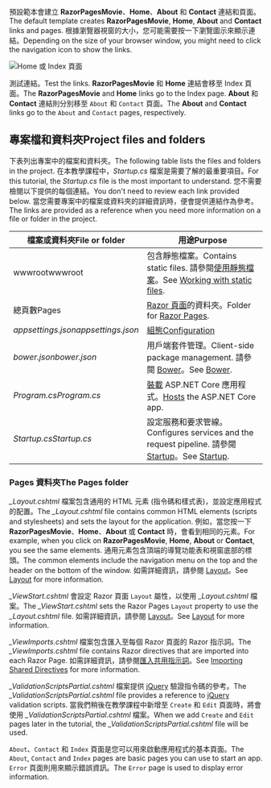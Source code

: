 <span data-ttu-id="c21a4-101">預設範本會建立 **RazorPagesMovie**、**Home**、**About** 和 **Contact** 連結和頁面。</span><span class="sxs-lookup"><span data-stu-id="c21a4-101">The default template creates **RazorPagesMovie**, **Home**, **About** and **Contact** links and pages.</span></span> <span data-ttu-id="c21a4-102">根據瀏覽器視窗的大小，您可能需要按一下瀏覽圖示來顯示連結。</span><span class="sxs-lookup"><span data-stu-id="c21a4-102">Depending on the size of your browser window, you might need to click the navigation icon to show the links.</span></span>

![Home 或 Index 頁面](../../tutorials/razor-pages/razor-pages-start/_static/home2.png)

<span data-ttu-id="c21a4-104">測試連結。</span><span class="sxs-lookup"><span data-stu-id="c21a4-104">Test the links.</span></span> <span data-ttu-id="c21a4-105">**RazorPagesMovie** 和 **Home** 連結會移至 Index 頁面。</span><span class="sxs-lookup"><span data-stu-id="c21a4-105">The **RazorPagesMovie** and **Home** links go to the Index page.</span></span> <span data-ttu-id="c21a4-106">**About** 和 **Contact** 連結則分別移至 `About` 和 `Contact` 頁面。</span><span class="sxs-lookup"><span data-stu-id="c21a4-106">The **About** and **Contact** links go to the `About` and `Contact` pages, respectively.</span></span>

## <a name="project-files-and-folders"></a><span data-ttu-id="c21a4-107">專案檔和資料夾</span><span class="sxs-lookup"><span data-stu-id="c21a4-107">Project files and folders</span></span>

<span data-ttu-id="c21a4-108">下表列出專案中的檔案和資料夾。</span><span class="sxs-lookup"><span data-stu-id="c21a4-108">The following table lists the files and folders in the project.</span></span> <span data-ttu-id="c21a4-109">在本教學課程中，*Startup.cs* 檔案是需要了解的最重要項目。</span><span class="sxs-lookup"><span data-stu-id="c21a4-109">For this tutorial, the *Startup.cs* file is the most important to understand.</span></span> <span data-ttu-id="c21a4-110">您不需要檢閱以下提供的每個連結。</span><span class="sxs-lookup"><span data-stu-id="c21a4-110">You don't need to review each link provided below.</span></span> <span data-ttu-id="c21a4-111">當您需要專案中的檔案或資料夾的詳細資訊時，便會提供連結作為參考。</span><span class="sxs-lookup"><span data-stu-id="c21a4-111">The links are provided as a reference when you need more information on a file or folder in the project.</span></span>

| <span data-ttu-id="c21a4-112">檔案或資料夾</span><span class="sxs-lookup"><span data-stu-id="c21a4-112">File or folder</span></span>              | <span data-ttu-id="c21a4-113">用途</span><span class="sxs-lookup"><span data-stu-id="c21a4-113">Purpose</span></span> |
| ----------------- | ------------ | 
| <span data-ttu-id="c21a4-114">wwwroot</span><span class="sxs-lookup"><span data-stu-id="c21a4-114">wwwroot</span></span> | <span data-ttu-id="c21a4-115">包含靜態檔案。</span><span class="sxs-lookup"><span data-stu-id="c21a4-115">Contains static files.</span></span> <span data-ttu-id="c21a4-116">請參閱[使用靜態檔案](xref:fundamentals/static-files)。</span><span class="sxs-lookup"><span data-stu-id="c21a4-116">See [Working with static files](xref:fundamentals/static-files).</span></span> |
| <span data-ttu-id="c21a4-117">總頁數</span><span class="sxs-lookup"><span data-stu-id="c21a4-117">Pages</span></span> | <span data-ttu-id="c21a4-118">[Razor 頁面](xref:mvc/razor-pages/index)的資料夾。</span><span class="sxs-lookup"><span data-stu-id="c21a4-118">Folder for [Razor Pages](xref:mvc/razor-pages/index).</span></span> | 
| <span data-ttu-id="c21a4-119">*appsettings.json*</span><span class="sxs-lookup"><span data-stu-id="c21a4-119">*appsettings.json*</span></span> | [<span data-ttu-id="c21a4-120">組態</span><span class="sxs-lookup"><span data-stu-id="c21a4-120">Configuration</span></span>](xref:fundamentals/configuration) |
| <span data-ttu-id="c21a4-121">*bower.json*</span><span class="sxs-lookup"><span data-stu-id="c21a4-121">*bower.json*</span></span> | <span data-ttu-id="c21a4-122">用戶端套件管理。</span><span class="sxs-lookup"><span data-stu-id="c21a4-122">Client-side package management.</span></span> <span data-ttu-id="c21a4-123">請參閱 [Bower](xref:client-side/bower)。</span><span class="sxs-lookup"><span data-stu-id="c21a4-123">See [Bower](xref:client-side/bower).</span></span>|
| <span data-ttu-id="c21a4-124">*Program.cs*</span><span class="sxs-lookup"><span data-stu-id="c21a4-124">*Program.cs*</span></span> | <span data-ttu-id="c21a4-125">[裝載](xref:fundamentals/hosting) ASP.NET Core 應用程式。</span><span class="sxs-lookup"><span data-stu-id="c21a4-125">[Hosts](xref:fundamentals/hosting) the ASP.NET Core app.</span></span>|
| <span data-ttu-id="c21a4-126">*Startup.cs*</span><span class="sxs-lookup"><span data-stu-id="c21a4-126">*Startup.cs*</span></span> | <span data-ttu-id="c21a4-127">設定服務和要求管線。</span><span class="sxs-lookup"><span data-stu-id="c21a4-127">Configures services and the request pipeline.</span></span> <span data-ttu-id="c21a4-128">請參閱 [Startup](xref:fundamentals/startup)。</span><span class="sxs-lookup"><span data-stu-id="c21a4-128">See [Startup](xref:fundamentals/startup).</span></span>|

### <a name="the-pages-folder"></a><span data-ttu-id="c21a4-129">Pages 資料夾</span><span class="sxs-lookup"><span data-stu-id="c21a4-129">The Pages folder</span></span>

<span data-ttu-id="c21a4-130">*_Layout.cshtml* 檔案包含通用的 HTML 元素 (指令碼和樣式表)，並設定應用程式的配置。</span><span class="sxs-lookup"><span data-stu-id="c21a4-130">The *_Layout.cshtml* file contains common HTML elements (scripts and stylesheets) and sets the layout for the application.</span></span> <span data-ttu-id="c21a4-131">例如，當您按一下 **RazorPagesMovie**、**Home**、**About** 或 **Contact** 時，會看到相同的元素。</span><span class="sxs-lookup"><span data-stu-id="c21a4-131">For example, when you click on **RazorPagesMovie**, **Home**, **About** or **Contact**, you see the same elements.</span></span> <span data-ttu-id="c21a4-132">通用元素包含頂端的導覽功能表和視窗底部的標頭。</span><span class="sxs-lookup"><span data-stu-id="c21a4-132">The common elements include the navigation menu on the top and the header on the bottom of the window.</span></span> <span data-ttu-id="c21a4-133">如需詳細資訊，請參閱 [Layout](xref:mvc/views/layout)。</span><span class="sxs-lookup"><span data-stu-id="c21a4-133">See [Layout](xref:mvc/views/layout) for more information.</span></span>

<span data-ttu-id="c21a4-134">*_ViewStart.cshtml* 會設定 Razor 頁面 `Layout` 屬性，以使用 *_Layout.cshtml* 檔案。</span><span class="sxs-lookup"><span data-stu-id="c21a4-134">The *_ViewStart.cshtml* sets the Razor Pages `Layout` property to use the *_Layout.cshtml* file.</span></span> <span data-ttu-id="c21a4-135">如需詳細資訊，請參閱 [Layout](xref:mvc/views/layout)。</span><span class="sxs-lookup"><span data-stu-id="c21a4-135">See [Layout](xref:mvc/views/layout) for more information.</span></span>

<span data-ttu-id="c21a4-136">*_ViewImports.cshtml* 檔案包含匯入至每個 Razor 頁面的 Razor 指示詞。</span><span class="sxs-lookup"><span data-stu-id="c21a4-136">The *_ViewImports.cshtml* file contains Razor directives that are imported into each Razor Page.</span></span> <span data-ttu-id="c21a4-137">如需詳細資訊，請參閱[匯入共用指示詞](xref:mvc/views/layout#importing-shared-directives)。</span><span class="sxs-lookup"><span data-stu-id="c21a4-137">See [Importing Shared Directives](xref:mvc/views/layout#importing-shared-directives) for more information.</span></span>

<span data-ttu-id="c21a4-138">*_ValidationScriptsPartial.cshtml* 檔案提供 [jQuery](https://jquery.com/) 驗證指令碼的參考。</span><span class="sxs-lookup"><span data-stu-id="c21a4-138">The *_ValidationScriptsPartial.cshtml* file provides a reference to [jQuery](https://jquery.com/) validation scripts.</span></span> <span data-ttu-id="c21a4-139">當我們稍後在教學課程中新增至 `Create` 和 `Edit` 頁面時，將會使用 *_ValidationScriptsPartial.cshtml* 檔案。</span><span class="sxs-lookup"><span data-stu-id="c21a4-139">When we add `Create` and `Edit` pages later in the tutorial, the *_ValidationScriptsPartial.cshtml* file will be used.</span></span>

<span data-ttu-id="c21a4-140">`About`、`Contact` 和 `Index` 頁面是您可以用來啟動應用程式的基本頁面。</span><span class="sxs-lookup"><span data-stu-id="c21a4-140">The `About`, `Contact` and `Index` pages are basic pages you can use to start an app.</span></span> <span data-ttu-id="c21a4-141">`Error` 頁面則用來顯示錯誤資訊。</span><span class="sxs-lookup"><span data-stu-id="c21a4-141">The `Error` page is used to display error information.</span></span>